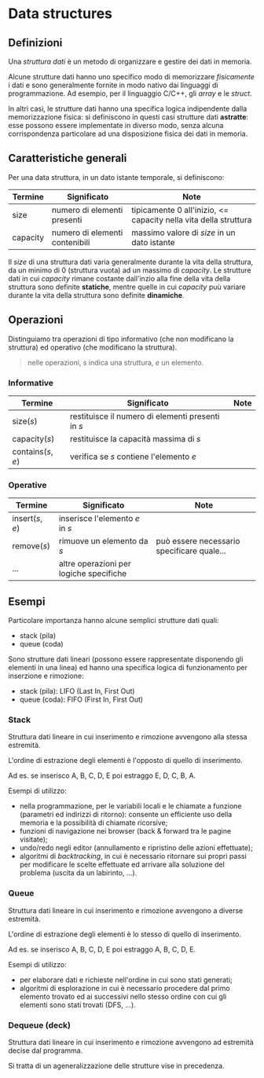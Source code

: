 # Data structures

## Definizioni

Una *struttura dati* è un metodo di organizzare e gestire dei dati in memoria.

Alcune strutture dati hanno uno specifico modo di memorizzare *fisicamente* i dati e sono generalmente fornite in modo nativo dai linguaggi di programmazione.
Ad esempio, per il linguaggio C/C++, gli *array* e le *struct*.

In altri casi, le strutture dati hanno una specifica logica indipendente dalla memorizzazione fisica: si definiscono in questi casi strutture dati **astratte**: esse possono essere implementate in diverso modo, senza alcuna corrispondenza particolare ad una disposizione fisica dei dati in memoria.

## Caratteristiche generali

Per una data struttura, in un dato istante temporale, si definiscono:

| Termine  | Significato                    | Note                                                             |
| -------- | ------------------------------ | ---------------------------------------------------------------- |
| size     | numero di elementi presenti    | tipicamente 0 all'inizio, <= capacity nella vita della struttura |
| capacity | numero di elementi contenibili | massimo valore di *size* in un dato istante                      |

Il *size* di una struttura dati varia generalmente durante la vita della struttura, da un minimo di 0 (struttura vuota) ad un massimo di *capacity*.
Le strutture dati in cui *capacity* rimane costante dall'inzio alla fine della vita della struttura sono definite **statiche**, mentre quelle in cui *capacity* puù variare durante la vita della struttura sono definite **dinamiche**.
## Operazioni
Distinguiamo tra operazioni di tipo informativo (che non modificano la struttura) ed operativo (che modificano la struttura).
> nelle operazioni, *s* indica una struttura, *e* un elemento.
### Informative
| Termine            | Significato                                       | Note |
| ------------------ | ------------------------------------------------- | ---- |
| size(*s*)          | restituisce il numero di elementi presenti in *s* |      |
| capacity(*s*)      | restituisce la capacità massima di *s*            |      |
| contains(*s*, *e*) | verifica se *s* contiene l'elemento *e*           |      |
### Operative
| Termine          | Significato                             | Note                                       |
| ---------------- | --------------------------------------- | ------------------------------------------ |
| insert(*s*, *e*) | inserisce l'elemento *e* in *s*         |                                            |
| remove(*s*)      | rimuove un elemento da *s*              | può essere necessario specificare quale... |
| ...              | altre operazioni per logiche specifiche |                                            |

## Esempi

Particolare importanza hanno alcune semplici strutture dati quali:
* stack (pila)
* queue (coda)

Sono strutture dati lineari (possono essere rappresentate disponendo gli elementi in una linea) ed hanno una specifica logica di funzionamento per inserzione e rimozione:
* stack (pila): LIFO (Last In, First Out)
* queue (coda): FIFO (First In, First Out)

### Stack

Struttura dati lineare in cui inserimento e rimozione avvengono alla stessa estremità.

L'ordine di estrazione degli elementi è l'opposto di quello di inserimento.

Ad es. se inserisco A, B, C, D, E poi estraggo E, D, C, B, A.

Esempi di utilizzo:
* nella programmazione, per le variabili locali e le chiamate a funzione (parametri ed indirizzi di ritorno): consente un efficiente uso della memoria e la possibilità di chiamate ricorsive;
* funzioni di navigazione nei browser (back & forward tra le pagine visitate);
* undo/redo negli editor (annullamento e ripristino delle azioni effettuate);
* algoritmi di *backtracking*, in cui è necessario ritornare sui propri passi per modificare le scelte effettuate ed arrivare alla soluzione del problema (uscita da un labirinto, ...).

### Queue

Struttura dati lineare in cui inserimento e rimozione avvengono a diverse estremità.

L'ordine di estrazione degli elementi è lo stesso di quello di inserimento.

Ad es. se inserisco A, B, C, D, E poi estraggo A, B, C, D, E.

Esempi di utilizzo:
* per elaborare dati e richieste nell'ordine in cui sono stati generati;
* algoritmi di esplorazione in cui è necessario procedere dal primo elemento trovato ed ai successivi nello stesso ordine con cui gli elementi sono stati trovati (DFS, ...).

### Dequeue (deck)

Struttura dati lineare in cui inserimento e rimozione avvengono ad estremità decise dal programma.

Si tratta di un ageneralizzazione delle strutture vise in precedenza.
